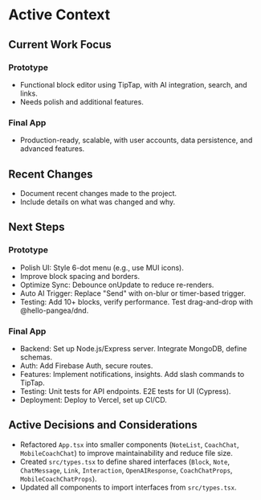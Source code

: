 # Active Context

## Current Work Focus

### Prototype

- Functional block editor using TipTap, with AI integration, search, and links.
- Needs polish and additional features.

### Final App

- Production-ready, scalable, with user accounts, data persistence, and advanced features.

## Recent Changes

- Document recent changes made to the project.
- Include details on what was changed and why.

## Next Steps

### Prototype

- Polish UI: Style 6-dot menu (e.g., use MUI icons).
- Improve block spacing and borders.
- Optimize Sync: Debounce onUpdate to reduce re-renders.
- Auto AI Trigger: Replace "Send" with on-blur or timer-based trigger.
- Testing: Add 10+ blocks, verify performance. Test drag-and-drop with @hello-pangea/dnd.

### Final App

- Backend: Set up Node.js/Express server. Integrate MongoDB, define schemas.
- Auth: Add Firebase Auth, secure routes.
- Features: Implement notifications, insights. Add slash commands to TipTap.
- Testing: Unit tests for API endpoints. E2E tests for UI (Cypress).
- Deployment: Deploy to Vercel, set up CI/CD.

## Active Decisions and Considerations

- Refactored `App.tsx` into smaller components (`NoteList`, `CoachChat`, `MobileCoachChat`) to improve maintainability and reduce file size.
- Created `src/types.tsx` to define shared interfaces (`Block`, `Note`, `ChatMessage`, `Link`, `Interaction`, `OpenAIResponse`, `CoachChatProps`, `MobileCoachChatProps`).
- Updated all components to import interfaces from `src/types.tsx`.
